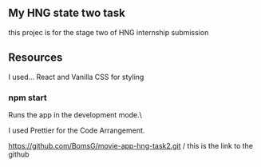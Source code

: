 ## My HNG state two task

this projec is for the stage two of HNG internship submission

## Resources

I used...
React
and
Vanilla CSS for styling

### npm start

Runs the app in the development mode.\

I used Prettier for the Code Arrangement.

https://github.com/BomsG/movie-app-hng-task2.git / this is the link to the github
